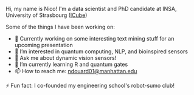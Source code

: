 Hi, my name is Nico! I'm a data scientist and PhD candidate at INSA, University of Strasbourg ([ICube](https://icube.unistra.fr/en/))

Some of the things I have been working on:

- 🔭 Currently working on some interesting text mining stuff for an upcoming presentation
- 👀 I’m interested in quantum computing, NLP, and bioinspired sensors
- 💬 Ask me about dynamic vision sensors!
- 🌱 I’m currently learning R and quantum gates
- 📫 How to reach me: ndouard01@manhattan.edu

⚡ Fun fact: I co-founded my engineering school's robot-sumo club! 
